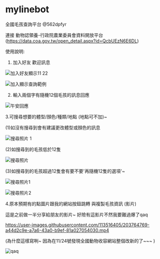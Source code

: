 # mylinebot
全國毛孩查詢平台 @562dpfyr

連接 動物認領養-行政院農業委員會資料開放平台
(https://data.coa.gov.tw/open_detail.aspx?id=QcbUEzN6E6DL)

使用說明:
1. 加入好友 歡迎訊息
 
![加入好友顯示11 22](https://user-images.githubusercontent.com/113516405/203764013-feb44b4c-0691-4053-8abc-94f921377afc.jpg)

![加入顯示查詢範例](https://user-images.githubusercontent.com/113516405/203764078-a4ca7d15-6e9e-4017-acdd-371cab8c7772.jpg)

2. 輸入兩個字有隨機12個毛孩的訊息回應

![午安回應](https://user-images.githubusercontent.com/113516405/203764222-b4ffb030-ee7f-4986-8bd6-bd6a46b24304.jpg)

3.可搜尋想要的體型/顏色/種類/地點 (地點可不加)~

(1)如沒有搜尋到會有建議更改體型或顏色的訊息

![搜尋照片 1](https://user-images.githubusercontent.com/113516405/203766890-4561b718-c7f5-40d9-8209-688e761cc629.jpg)

(2)如搜尋到的毛孩低於12隻

![搜尋照片](https://user-images.githubusercontent.com/113516405/203766531-1cbea24f-8984-4622-92d7-c3529d6c1ae4.jpg)

(3)如搜尋到的毛孩超過12隻會有要不要'再隨機12隻的選項'~

![搜尋照片1](https://user-images.githubusercontent.com/113516405/203765995-936a0d29-7c82-4303-b457-22a343a650af.jpg)

![搜尋照片2](https://user-images.githubusercontent.com/113516405/203766005-23aabdfd-a012-4c52-9c31-98bdba4c5471.jpg)



4.原本預期有的點圖片跟我的網站按鈕跳轉 與複製毛孩資訊 (影片)

這是之前做一半分享給朋友的影片~
好險有這影片不然我要難過爆了qaq

https://user-images.githubusercontent.com/113516405/203764769-a44d2c9e-a7a6-43a0-b9ef-81a027054030.mp4

(為什麼這樣寫咧~ 因為在11/24號發現全國動物收容網站整個改新的了~~~  )

![qaq](https://user-images.githubusercontent.com/113516405/203764663-63470bad-36d7-42e8-bed2-668f7d06366b.jpg)


